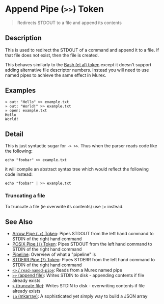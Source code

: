 # Append Pipe (`>>`) Token

> Redirects STDOUT to a file and append its contents

## Description

This is used to redirect the STDOUT of a command and append it to a file. If
that file does not exist, then the file is created.

This behaves similarly to the [Bash (et al) token](https://www.gnu.org/software/bash/manual/bash.html#Appending-Redirected-Output)
except it doesn't support adding alternative file descriptor numbers. Instead
you will need to use named pipes to achieve the same effect in Murex.

## Examples

    » out: "Hello" >> example.txt
    » out: "World!" >> example.txt
    » open: example.txt
    Hello
    World!

## Detail

This is just syntactic sugar for `-> >>`. Thus when the parser reads code like
the following:

    echo "foobar" >> example.txt

it will compile an abstract syntax tree which would reflect the following code
instead:

    echo "foobar" | >> example.txt

### Truncating a file

To truncate a file (ie overwrite its contents) use `|>` instead.

## See Also

- [Arrow Pipe (`->`) Token](/parser/pipe-arrow.md):
  Pipes STDOUT from the left hand command to STDIN of the right hand command
- [POSIX Pipe (`|`) Token](/parser/pipe-posix.md):
  Pipes STDOUT from the left hand command to STDIN of the right hand command
- [Pipeline](/user-guide/pipeline.md):
  Overview of what a "pipeline" is
- [STDERR Pipe (`?`) Token](/parser/pipe-err.md):
  Pipes STDERR from the left hand command to STDIN of the right hand command
- [`<>` / `read-named-pipe`](/commands/namedpipe.md):
  Reads from a Murex named pipe
- [`>>` (append file)](/commands/greater-than-greater-than.md):
  Writes STDIN to disk - appending contents if file already exists
- [`>` (truncate file)](/commands/greater-than.md):
  Writes STDIN to disk - overwriting contents if file already exists
- [`ja` (mkarray)](/commands/ja.md):
  A sophisticated yet simply way to build a JSON array
